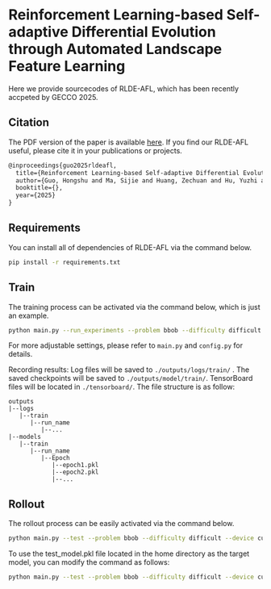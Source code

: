 # Reinforcement Learning-based Self-adaptive Differential Evolution through Automated Landscape Feature Learning

Here we provide sourcecodes of RLDE-AFL, which has been recently accpeted by GECCO 2025.

## Citation

The PDF version of the paper is available [here](). If you find our RLDE-AFL useful, please cite it in your publications or projects.

```latex
@inproceedings{guo2025rldeafl,
  title={Reinforcement Learning-based Self-adaptive Differential Evolution through Automated Landscape Feature Learning},
  author={Guo, Hongshu and Ma, Sijie and Huang, Zechuan and Hu, Yuzhi and Ma, Zeyuan and Zhang, Xinglin and Gong, Yue-Jiao},
  booktitle={},
  year={2025}
}
```

## Requirements
You can install all of dependencies of RLDE-AFL via the command below.
```bash
pip install -r requirements.txt
```

## Train
The training process can be activated via the command below, which is just an example.
```bash
python main.py --run_experiments --problem bbob --difficulty difficult --device cuda --max_epoch 24 --pop_size 100 --max_fes 20000 --crossover_op binomial exponential MDE_pBX --reward_ratio 1 --seed 7 --trainset_seed 13 --testset_seed 1024 --rollout_interval 10  --fe_train --run_name test_run
```
For more adjustable settings, please refer to `main.py` and `config.py` for details.

Recording results: Log files will be saved to `./outputs/logs/train/` . The saved checkpoints will be saved to `./outputs/model/train/`. TensorBoard files will be located in `./tensorboard/`. The file structure is as follow:
```
outputs
|--logs
   |--train
      |--run_name
         |--...
|--models
   |--train
      |--run_name
         |--Epoch
            |--epoch1.pkl
            |--epoch2.pkl
            |--...
```

## Rollout
The rollout process can be easily activated via the command below.
```bash
python main.py --test --problem bbob --difficulty difficult --device cuda --max_epoch 100 --pop_size 100 --max_fes 2000 --crossover_op binomial exponential MDE_pBX --reward_ratio 1 --seed 7 --trainset_seed 13 --testset_seed 1024 --rollout_interval 10  --fe_train --run_name test_run --agent_load_dir [The checkpoint saving directory] --agent_model [The purpose model name]
```
To use the test_model.pkl file located in the home directory as the target model, you can modify the command as follows:
```bash
python main.py --test --problem bbob --difficulty difficult --device cuda --max_epoch 100 --pop_size 100 --max_fes 2000 --crossover_op binomial exponential MDE_pBX --reward_ratio 1 --seed 7 --trainset_seed 13 --testset_seed 1024 --rollout_interval 10  --fe_train --run_name test_run --agent_load_dir ./ --agent_model test_model
```